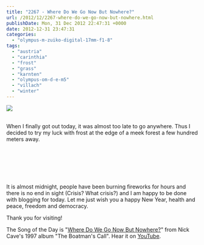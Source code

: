 ```yaml
---
title: "2267 - Where Do We Go Now But Nowhere?"
url: /2012/12/2267-where-do-we-go-now-but-nowhere.html
publishDate: Mon, 31 Dec 2012 22:47:31 +0000
date: 2012-12-31 23:47:31
categories: 
  - "olympus-m-zuiko-digital-17mm-f1-8"
tags: 
  - "austria"
  - "carinthia"
  - "frost"
  - "grass"
  - "karnten"
  - "olympus-om-d-e-m5"
  - "villach"
  - "winter"
---
```

<div class="container">
<div class="center"><a target="_blank" href="https://d25zfm9zpd7gm5.cloudfront.net/1200x1200/2012/20121231_145927_lr.jpg"><img src="https://d25zfm9zpd7gm5.cloudfront.net/0600x0600/2012/20121231_145927_lr.jpg" /></a></div>
</div>
<br />

When I finally got out today, it was almost too late to go anywhere. Thus I decided to try my luck with frost at the edge of a meek forest a few hundred meters away.

<div class="container">
<div class="center"><a target="_blank" href="https://d25zfm9zpd7gm5.cloudfront.net/1200x1200/2012/20121231_144347_lr.jpg"><img style="margin: 10pt 10px 10pt 10px;" src="https://d25zfm9zpd7gm5.cloudfront.net/0150x0150/2012/20121231_144347_lr.jpg" alt="" border="0" /></a><a target="_blank" href="https://d25zfm9zpd7gm5.cloudfront.net/1200x1200/2012/20121231_144229_lr.jpg"><img style="margin: 10pt 10px 10pt 10px;" src="https://d25zfm9zpd7gm5.cloudfront.net/0150x0150/2012/20121231_144229_lr.jpg" alt="" border="0" /></a></div>
</div>

<div class="container">
<div class="center"><a target="_blank" href="https://d25zfm9zpd7gm5.cloudfront.net/1200x1200/2012/20121231_145732_lr.jpg"><img style="margin: 10pt 10px 10pt 10px;" src="https://d25zfm9zpd7gm5.cloudfront.net/0150x0150/2012/20121231_145732_lr.jpg" alt="" border="0" /></a><a target="_blank" href="https://d25zfm9zpd7gm5.cloudfront.net/1200x1200/2012/20121231_145753_lr.jpg"><img style="margin: 10pt 10px 10pt 10px;" src="https://d25zfm9zpd7gm5.cloudfront.net/0150x0150/2012/20121231_145753_lr.jpg" alt="" border="0" /></a></div>
</div>

<div class="container">
<div class="center"><a target="_blank" href="https://d25zfm9zpd7gm5.cloudfront.net/1200x1200/2012/20121231_150226_lr.jpg"><img style="margin: 10pt 10px 10pt 10px;" src="https://d25zfm9zpd7gm5.cloudfront.net/0150x0150/2012/20121231_150226_lr.jpg" alt="" border="0" /></a><a target="_blank" href="https://d25zfm9zpd7gm5.cloudfront.net/1200x1200/2012/20121231_150256_lr.jpg"><img style="margin: 10pt 10px 10pt 10px;" src="https://d25zfm9zpd7gm5.cloudfront.net/0150x0150/2012/20121231_150256_lr.jpg" alt="" border="0" /></a></div>
</div>

It is almost midnight, people have been burning fireworks for hours and there is no end in sight (Crisis? What crisis?) and I am happy to be done with blogging for today. Let me just wish you a happy New Year, health and peace, freedom and democracy. 

 Thank you for visiting!

The Song of the Day is "<a href="http://www.lyricsmode.com/lyrics/n/nick_cave_and_the_bad_seeds/where_do_we_go_now_but_nowhere.html" target="_blank">Where Do We Go Now But Nowhere?</a>" from Nick Cave's 1997 album "The Boatman's Call". Hear it on <a href="http://www.youtube.com/watch?v=8X0xzjd7jV0" target="_blank">YouTube</a>.

